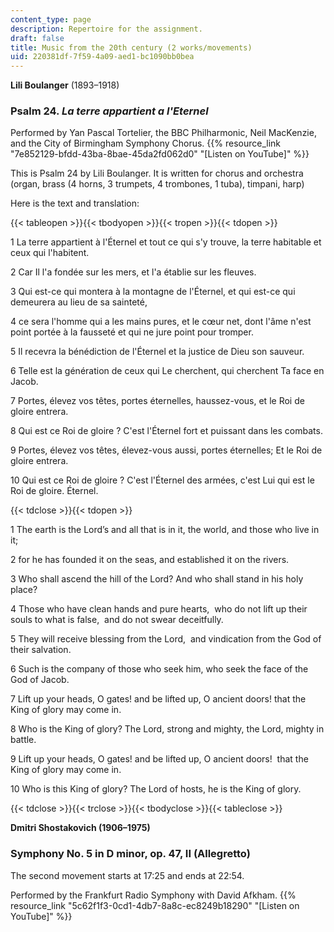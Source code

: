 ```yaml
---
content_type: page
description: Repertoire for the assignment.
draft: false
title: Music from the 20th century (2 works/movements)
uid: 220381df-7f59-4a09-aed1-bc1090bb0bea
---
```

**Lili Boulanger** (1893–1918)

### Psalm 24. *La terre appartient a l'Eternel*

Performed by Yan Pascal Tortelier, the BBC Philharmonic, Neil MacKenzie, and the City of Birmingham Symphony Chorus. {{% resource_link "7e852129-bfdd-43ba-8bae-45da2fd062d0" "\[Listen on YouTube\]" %}}

This is Psalm 24 by Lili Boulanger. It is written for chorus and orchestra (organ, brass (4 horns, 3 trumpets, 4 trombones, 1 tuba), timpani, harp)

Here is the text and translation:

{{< tableopen >}}{{< tbodyopen >}}{{< tropen >}}{{< tdopen >}}

1 La terre appartient à l'Éternel et tout ce qui s'y trouve, la terre habitable et ceux qui l'habitent.

2 Car Il l'a fondée sur les mers, et l'a établie sur les fleuves.

3 Qui est-ce qui montera à la montagne de l'Éternel, et qui est-ce qui demeurera au lieu de sa sainteté,

4 ce sera l'homme qui a les mains pures, et le cœur net, dont l'âme n'est point portée à la fausseté et qui ne jure point pour tromper.

5 Il recevra la bénédiction de l'Éternel et la justice de Dieu son sauveur.

6 Telle est la génération de ceux qui Le cherchent, qui cherchent Ta face en Jacob.

7 Portes, élevez vos têtes, portes éternelles, haussez-vous, et le Roi de gloire entrera.

8 Qui est ce Roi de gloire ? C'est l'Éternel fort et puissant dans les combats.

9 Portes, élevez vos têtes, élevez-vous aussi, portes éternelles; Et le Roi de gloire entrera.

10 Qui est ce Roi de gloire ? C'est l'Éternel des armées, c'est Lui qui est le Roi de gloire. Éternel.

{{< tdclose >}}{{< tdopen >}}

1 The earth is the Lord’s and all that is in it, the world, and those who live in it;

2 for he has founded it on the seas, and established it on the rivers.

3 Who shall ascend the hill of the Lord? And who shall stand in his holy place?

4 Those who have clean hands and pure hearts,  who do not lift up their souls to what is false,  and do not swear deceitfully.

5 They will receive blessing from the Lord,  and vindication from the God of their salvation.

6 Such is the company of those who seek him, who seek the face of the God of Jacob.

7 Lift up your heads, O gates! and be lifted up, O ancient doors! that the King of glory may come in.

8 Who is the King of glory? The Lord, strong and mighty, the Lord, mighty in battle.

9 Lift up your heads, O gates! and be lifted up, O ancient doors!  that the King of glory may come in.

10 Who is this King of glory? The Lord of hosts, he is the King of glory.

{{< tdclose >}}{{< trclose >}}{{< tbodyclose >}}{{< tableclose >}}

**Dmitri Shostakovich (1906–1975)**

### Symphony No. 5 in D minor, op. 47, II (Allegretto)

The second movement starts at 17:25 and ends at 22:54.

Performed by the Frankfurt Radio Symphony with David Afkham. {{% resource_link "5c62f1f3-0cd1-4db7-8a8c-ec8249b18290" "\[Listen on YouTube\]" %}}